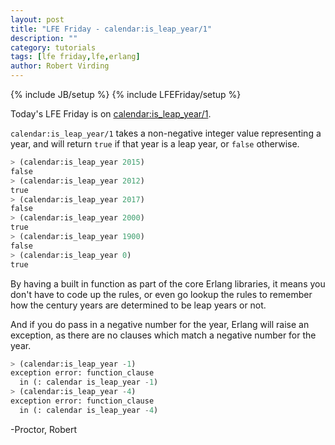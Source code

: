 ```yaml
---
layout: post
title: "LFE Friday - calendar:is_leap_year/1"
description: ""
category: tutorials
tags: [lfe friday,lfe,erlang]
author: Robert Virding
---
```

{% include JB/setup %}
{% include LFEFriday/setup %}

Today's LFE Friday is on [calendar:is_leap_year/1](http://www.erlang.org/doc/man/calendar.html#is_leap_year-1).

``calendar:is_leap_year/1`` takes a non-negative integer value representing a year, and will return ``true`` if that year is a leap year, or ``false`` otherwise.

```lisp
> (calendar:is_leap_year 2015)
false
> (calendar:is_leap_year 2012)
true
> (calendar:is_leap_year 2017)
false
> (calendar:is_leap_year 2000)
true
> (calendar:is_leap_year 1900)
false
> (calendar:is_leap_year 0)   
true
```

By having a built in function as part of the core Erlang libraries, it means you don't have to code up the rules, or even go lookup the rules to remember how the century years are determined to be leap years or not.

And if you do pass in a negative number for the year, Erlang will raise an exception, as there are no clauses which match a negative number for the year.

```lisp
> (calendar:is_leap_year -1)
exception error: function_clause
  in (: calendar is_leap_year -1)
> (calendar:is_leap_year -4)
exception error: function_clause
  in (: calendar is_leap_year -4)
```

-Proctor, Robert
